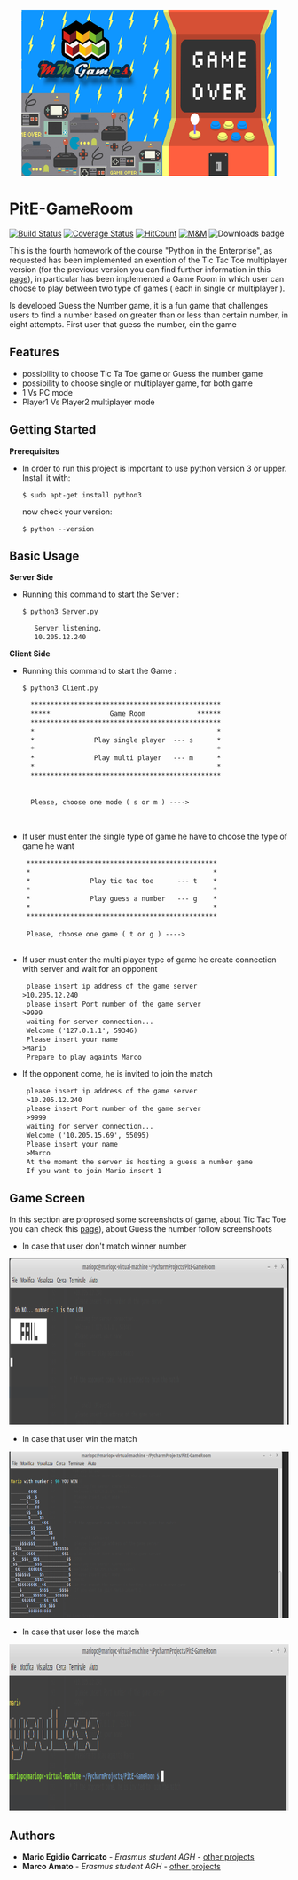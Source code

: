 <p align="center">
  <img width="460" height="300" src="https://github.com/Mario181091/Mario_content/blob/master/Senza%20titolo4.jpg">
</p>

# PitE-GameRoom

[![Build Status](https://travis-ci.org/mark91m12/PitE-GameRoom.svg?branch=master)](https://travis-ci.org/mark91m12/PitE-GameRoom)     [![Coverage Status](https://coveralls.io/repos/github/mark91m12/PitE-GameRoom/badge.svg?branch=master&service=GitHub)](https://coveralls.io/github/mark91m12/PitE-GameRoom?branch=master&service=GitHub)    [![HitCount](http://hits.dwyl.io/mark91m12/PitE-GameRoom.svg)](http://hits.dwyl.io/mark91m12/PitE-GameRoom) [![M&M](https://img.shields.io/badge/m%26m-projects-blue.svg)](https://img.shields.io/badge/m%26m-projects-blue.svg)   ![Downloads badge](https://badged.co/mark91m12/PitE-GameRoom)


This is the fourth homework of the course "Python in the Enterprise", as requested has been implemented an exention of the Tic Tac Toe multiplayer version (for the previous version you can find further information in this [page](https://github.com/mark91m12/PitE-TicTacToeMultiplayer)), in particular has been implemented a Game Room in which user can choose to play between two type of games ( each in single or multiplayer ).

Is developed Guess the Number game, it is a fun game that challenges users to find a number based on greater than or less than certain number, in eight attempts. First user that guess the number, ein the game

## Features

* possibility to choose Tic Ta Toe game or Guess the number game 
* possibility to choose single or multiplayer game, for both game 
* 1 Vs PC mode
* Player1 Vs Player2 multiplayer mode


## Getting Started

**Prerequisites**
* In order to run this project is important to use python version 3 or upper.                                                    
  Install it with:
  
  ```shell
  $ sudo apt-get install python3
  ```
  now check your version: 
  ```shell
  $ python --version
  ```
## Basic Usage
**Server Side**
* Running this command to start the Server : 

  ```shell
  $ python3 Server.py
  ```
  
  ```shell
     Server listening.
     10.205.12.240
  ```
 

**Client Side**
* Running this command to start the Game : 

  ```shell
  $ python3 Client.py
  ```
  
  ```shell
    ************************************************
    *****               Game Room             ******
    ************************************************
    *                                              *
    *               Play single player  --- s      *
    *                                              *
    *               Play multi player   --- m      *
    *                                              *
    ************************************************


    Please, choose one mode ( s or m ) ---->    



  ```
 
* If user must enter the single type of game he have to choose the type of game he want


   ```shell
    ************************************************
    *                                              *
    *               Play tic tac toe      --- t    *
    *                                              *
    *               Play guess a number   --- g    *
    *                                              *
    ************************************************
    
    Please, choose one game ( t or g ) ---->    


   ```
    
 * If user must enter the multi player type of game he create connection with server and wait for an opponent
    
    
   ``` shell
    please insert ip address of the game server
   >10.205.12.240
    please insert Port number of the game server
   >9999
    waiting for server connection...
    Welcome ('127.0.1.1', 59346)
    Please insert your name
   >Mario
    Prepare to play againts Marco
   ```
   
 * If the opponent come, he is invited to join the match
    
    
   ``` shell
    please insert ip address of the game server
    >10.205.12.240
    please insert Port number of the game server
    >9999
    waiting for server connection...
    Welcome ('10.205.15.69', 55095)
    Please insert your name
    >Marco
    At the moment the server is hosting a guess a number game 
    If you want to join Mario insert 1

   ```
   
   
## Game Screen

In this section are proprosed some screenshots of game, about Tic Tac Toe you can check this [page](https://github.com/mark91m12/PitE-TicTacToeMultiplayer)), about Guess the number follow screenshoots

* In case that user don't match winner number
<p align="center">
  <img width="660" height="300" src="https://github.com/Mario181091/Mario_content/blob/master/fail.png">
</p>


* In case that user win the match
<p align="center">
  <img width="660" height="300" src="https://github.com/Mario181091/Mario_content/blob/master/Schermata%20del%202018-04-16%2022-56-02.png">
</p>

* In case that user lose the match
<p align="center">
  <img width="660" height="300" src="https://github.com/Mario181091/Mario_content/blob/master/lose.png">
</p>


  
  
## Authors

* **Mario Egidio Carricato** - *Erasmus student AGH* - [other projects](https://github.com/mario181091)
* **Marco Amato** - *Erasmus student AGH* - [other projects](https://github.com/mark91m12)
